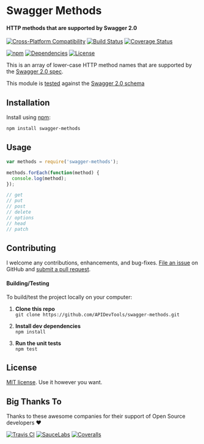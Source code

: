 Swagger Methods
============================
#### HTTP methods that are supported by Swagger 2.0

[![Cross-Platform Compatibility](https://apidevtools.org/img/os-badges.svg)](https://travis-ci.com/APIDevTools/swagger-methods)
[![Build Status](https://api.travis-ci.com/APIDevTools/swagger-methods.svg)](https://travis-ci.com/APIDevTools/swagger-methods)
[![Coverage Status](https://coveralls.io/repos/github/APIDevTools/swagger-methods/badge.svg?branch=master)](https://coveralls.io/github/APIDevTools/swagger-methods?branch=master)

[![npm](https://img.shields.io/npm/v/swagger-methods.svg?branch=master)](https://www.npmjs.com/package/swagger-methods)
[![Dependencies](https://david-dm.org/APIDevTools/swagger-methods.svg)](https://david-dm.org/APIDevTools/swagger-methods)
[![License](https://img.shields.io/npm/l/swagger-methods.svg)](LICENSE)

This is an array of lower-case HTTP method names that are supported by the [Swagger 2.0 spec](https://github.com/swagger-api/swagger-spec/blob/master/versions/2.0.md).

This module is [tested](test/index.spec.js) against the [Swagger 2.0 schema](https://www.npmjs.com/package/swagger-schema-official)


Installation
--------------------------
Install using [npm](https://docs.npmjs.com/getting-started/what-is-npm):

```bash
npm install swagger-methods
```


Usage
--------------------------

```javascript
var methods = require('swagger-methods');

methods.forEach(function(method) {
  console.log(method);
});

// get
// put
// post
// delete
// options
// head
// patch
```


Contributing
--------------------------
I welcome any contributions, enhancements, and bug-fixes.  [File an issue](https://github.com/APIDevTools/swagger-methods/issues) on GitHub and [submit a pull request](https://github.com/APIDevTools/swagger-methods/pulls).

#### Building/Testing
To build/test the project locally on your computer:

1. **Clone this repo**<br>
`git clone https://github.com/APIDevTools/swagger-methods.git`

2. **Install dev dependencies**<br>
`npm install`

3. **Run the unit tests**<br>
`npm test`


License
--------------------------
[MIT license](LICENSE). Use it however you want.

Big Thanks To
--------------------------
Thanks to these awesome companies for their support of Open Source developers ❤

[![Travis CI](https://jsdevtools.org/img/badges/travis-ci.svg)](https://travis-ci.com)
[![SauceLabs](https://jsdevtools.org/img/badges/sauce-labs.svg)](https://saucelabs.com)
[![Coveralls](https://jsdevtools.org/img/badges/coveralls.svg)](https://coveralls.io)
